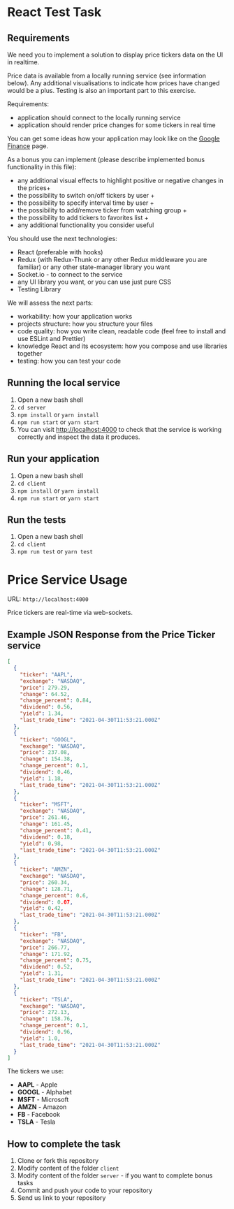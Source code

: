 # React Test Task

## Requirements

We need you to implement a solution to display price tickers data on the UI in realtime.

Price data is available from a locally running service (see information below). Any additional visualisations to indicate how prices have changed
would be a plus. Testing is also an important part to this exercise.

Requirements:

- application should connect to the locally running service
- application should render price changes for some tickers in real time

You can get some ideas how your application may look like on the [Google Finance](https://www.google.com/finance/) page.

As a bonus you can implement (please describe implemented bonus functionality in this file):

- any additional visual effects to highlight positive or negative changes in the prices+
- the possibility to switch on/off tickers by user +
- the possibility to specify interval time by user +
- the possibility to add/remove ticker from watching group +
- the possibility to add tickers to favorites list +
- any additional functionality you consider useful

You should use the next technologies:

- React (preferable with hooks)
- Redux (with Redux-Thunk or any other Redux middleware you are familiar) or any other state-manager library you want
- Socket.io - to connect to the service
- any UI library you want, or you can use just pure CSS
- Testing Library

We will assess the next parts:

- workability: how your application works
- projects structure: how you structure your files
- code quality: how you write clean, readable code (feel free to install and use ESLint and Prettier)
- knowledge React and its ecosystem: how you compose and use libraries together
- testing: how you can test your code

## Running the local service

1. Open a new bash shell
2. `cd server`
3. `npm install` or `yarn install`
4. `npm run start` or `yarn start`
5. You can visit [http://localhost:4000](http://localhost:4000) to check that the service is working correctly and inspect the data it produces.

## Run your application

1. Open a new bash shell
2. `cd client`
3. `npm install` or `yarn install`
4. `npm run start` or `yarn start`

## Run the tests

1. Open a new bash shell
2. `cd client`
3. `npm run test` or `yarn test`

# Price Service Usage

URL: `http://localhost:4000`

Price tickers are real-time via web-sockets.

## Example JSON Response from the Price Ticker service

```json
[
  {
    "ticker": "AAPL",
    "exchange": "NASDAQ",
    "price": 279.29,
    "change": 64.52,
    "change_percent": 0.84,
    "dividend": 0.56,
    "yield": 1.34,
    "last_trade_time": "2021-04-30T11:53:21.000Z"
  },
  {
    "ticker": "GOOGL",
    "exchange": "NASDAQ",
    "price": 237.08,
    "change": 154.38,
    "change_percent": 0.1,
    "dividend": 0.46,
    "yield": 1.18,
    "last_trade_time": "2021-04-30T11:53:21.000Z"
  },
  {
    "ticker": "MSFT",
    "exchange": "NASDAQ",
    "price": 261.46,
    "change": 161.45,
    "change_percent": 0.41,
    "dividend": 0.18,
    "yield": 0.98,
    "last_trade_time": "2021-04-30T11:53:21.000Z"
  },
  {
    "ticker": "AMZN",
    "exchange": "NASDAQ",
    "price": 260.34,
    "change": 128.71,
    "change_percent": 0.6,
    "dividend": 0.07,
    "yield": 0.42,
    "last_trade_time": "2021-04-30T11:53:21.000Z"
  },
  {
    "ticker": "FB",
    "exchange": "NASDAQ",
    "price": 266.77,
    "change": 171.92,
    "change_percent": 0.75,
    "dividend": 0.52,
    "yield": 1.31,
    "last_trade_time": "2021-04-30T11:53:21.000Z"
  },
  {
    "ticker": "TSLA",
    "exchange": "NASDAQ",
    "price": 272.13,
    "change": 158.76,
    "change_percent": 0.1,
    "dividend": 0.96,
    "yield": 1.0,
    "last_trade_time": "2021-04-30T11:53:21.000Z"
  }
]
```

The tickers we use:

- **AAPL** - Apple
- **GOOGL** - Alphabet
- **MSFT** - Microsoft
- **AMZN** - Amazon
- **FB** - Facebook
- **TSLA** - Tesla

## How to complete the task

1. Clone or fork this repository
2. Modify content of the folder `client`
3. Modify content of the folder `server` - if you want to complete bonus tasks
4. Commit and push your code to your repository
5. Send us link to your repository
